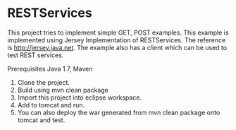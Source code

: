 # RESTServices
This project tries to implement simple GET, POST examples. This example is implemented using Jersey Implementation of RESTServices. The reference is http://jersey.java.net. The example also has a client which can be used to test REST services.


Prerequisites Java 1.7, Maven

1. Clone the project.
2. Build using mvn clean package
3. Import this project into eclipse workspace.
4. Add to tomcat and run.
5. You can also deploy the war generated from mvn clean package onto tomcat and test.
